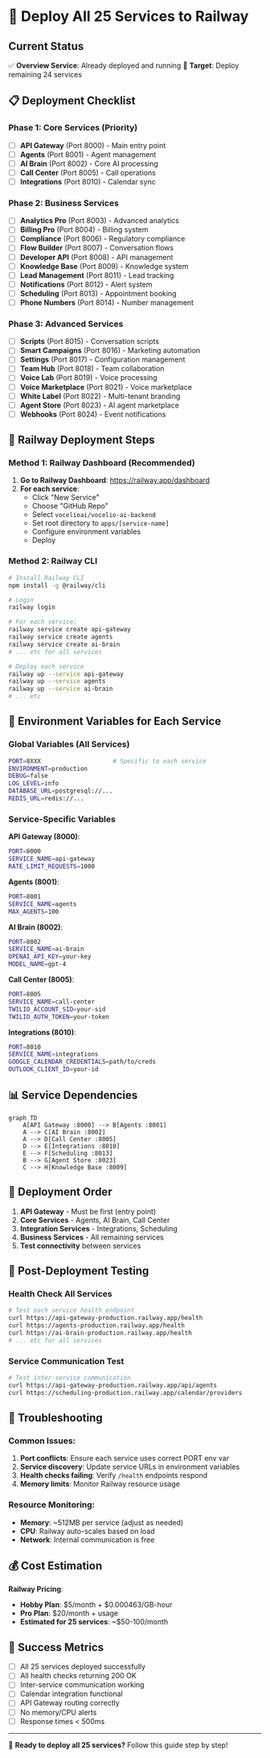 # 🚀 Deploy All 25 Services to Railway

## Current Status
✅ **Overview Service**: Already deployed and running
🎯 **Target**: Deploy remaining 24 services

## 📋 Deployment Checklist

### Phase 1: Core Services (Priority)
- [ ] **API Gateway** (Port 8000) - Main entry point
- [ ] **Agents** (Port 8001) - Agent management
- [ ] **AI Brain** (Port 8002) - Core AI processing
- [ ] **Call Center** (Port 8005) - Call operations
- [ ] **Integrations** (Port 8010) - Calendar sync

### Phase 2: Business Services
- [ ] **Analytics Pro** (Port 8003) - Advanced analytics
- [ ] **Billing Pro** (Port 8004) - Billing system
- [ ] **Compliance** (Port 8006) - Regulatory compliance
- [ ] **Flow Builder** (Port 8007) - Conversation flows
- [ ] **Developer API** (Port 8008) - API management
- [ ] **Knowledge Base** (Port 8009) - Knowledge system
- [ ] **Lead Management** (Port 8011) - Lead tracking
- [ ] **Notifications** (Port 8012) - Alert system
- [ ] **Scheduling** (Port 8013) - Appointment booking
- [ ] **Phone Numbers** (Port 8014) - Number management

### Phase 3: Advanced Services
- [ ] **Scripts** (Port 8015) - Conversation scripts
- [ ] **Smart Campaigns** (Port 8016) - Marketing automation
- [ ] **Settings** (Port 8017) - Configuration management
- [ ] **Team Hub** (Port 8018) - Team collaboration
- [ ] **Voice Lab** (Port 8019) - Voice processing
- [ ] **Voice Marketplace** (Port 8021) - Voice marketplace
- [ ] **White Label** (Port 8022) - Multi-tenant branding
- [ ] **Agent Store** (Port 8023) - AI agent marketplace
- [ ] **Webhooks** (Port 8024) - Event notifications

## 🚂 Railway Deployment Steps

### Method 1: Railway Dashboard (Recommended)

1. **Go to Railway Dashboard**: https://railway.app/dashboard
2. **For each service**:
   - Click "New Service"
   - Choose "GitHub Repo"
   - Select `vocelioai/vocelio-ai-backend`
   - Set root directory to `apps/[service-name]`
   - Configure environment variables
   - Deploy

### Method 2: Railway CLI

```bash
# Install Railway CLI
npm install -g @railway/cli

# Login
railway login

# For each service:
railway service create api-gateway
railway service create agents
railway service create ai-brain
# ... etc for all services

# Deploy each service
railway up --service api-gateway
railway up --service agents
railway up --service ai-brain
# ... etc
```

## 🔧 Environment Variables for Each Service

### Global Variables (All Services)
```bash
PORT=8XXX                    # Specific to each service
ENVIRONMENT=production
DEBUG=false
LOG_LEVEL=info
DATABASE_URL=postgresql://...
REDIS_URL=redis://...
```

### Service-Specific Variables

**API Gateway (8000)**:
```bash
PORT=8000
SERVICE_NAME=api-gateway
RATE_LIMIT_REQUESTS=1000
```

**Agents (8001)**:
```bash
PORT=8001
SERVICE_NAME=agents
MAX_AGENTS=100
```

**AI Brain (8002)**:
```bash
PORT=8002
SERVICE_NAME=ai-brain
OPENAI_API_KEY=your-key
MODEL_NAME=gpt-4
```

**Call Center (8005)**:
```bash
PORT=8005
SERVICE_NAME=call-center
TWILIO_ACCOUNT_SID=your-sid
TWILIO_AUTH_TOKEN=your-token
```

**Integrations (8010)**:
```bash
PORT=8010
SERVICE_NAME=integrations
GOOGLE_CALENDAR_CREDENTIALS=path/to/creds
OUTLOOK_CLIENT_ID=your-id
```

## 📊 Service Dependencies

```mermaid
graph TD
    A[API Gateway :8000] --> B[Agents :8001]
    A --> C[AI Brain :8002]
    A --> D[Call Center :8005]
    D --> E[Integrations :8010]
    E --> F[Scheduling :8013]
    B --> G[Agent Store :8023]
    C --> H[Knowledge Base :8009]
```

## 🔄 Deployment Order

1. **API Gateway** - Must be first (entry point)
2. **Core Services** - Agents, AI Brain, Call Center
3. **Integration Services** - Integrations, Scheduling
4. **Business Services** - All remaining services
5. **Test connectivity** between services

## 🧪 Post-Deployment Testing

### Health Check All Services
```bash
# Test each service health endpoint
curl https://api-gateway-production.railway.app/health
curl https://agents-production.railway.app/health
curl https://ai-brain-production.railway.app/health
# ... etc for all services
```

### Service Communication Test
```bash
# Test inter-service communication
curl https://api-gateway-production.railway.app/api/agents
curl https://scheduling-production.railway.app/calendar/providers
```

## 🚨 Troubleshooting

### Common Issues:
1. **Port conflicts**: Ensure each service uses correct PORT env var
2. **Service discovery**: Update service URLs in environment variables
3. **Health checks failing**: Verify `/health` endpoints respond
4. **Memory limits**: Monitor Railway resource usage

### Resource Monitoring:
- **Memory**: ~512MB per service (adjust as needed)
- **CPU**: Railway auto-scales based on load
- **Network**: Internal communication is free

## 💰 Cost Estimation

**Railway Pricing**:
- **Hobby Plan**: $5/month + $0.000463/GB-hour
- **Pro Plan**: $20/month + usage
- **Estimated for 25 services**: ~$50-100/month

## 🎯 Success Metrics

- [ ] All 25 services deployed successfully
- [ ] All health checks returning 200 OK
- [ ] Inter-service communication working
- [ ] Calendar integration functional
- [ ] API Gateway routing correctly
- [ ] No memory/CPU alerts
- [ ] Response times < 500ms

---

🚀 **Ready to deploy all 25 services?** Follow this guide step by step!
